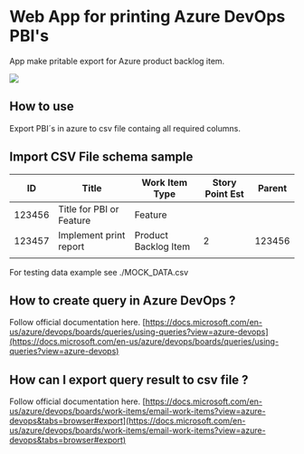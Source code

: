 # Web App for printing Azure DevOps PBI's

App make pritable export for Azure product backlog item.

![](demo.gif)

## How to use 

Export PBI´s in azure to csv file containg all required columns. 

## Import CSV File schema sample

| ID     | Title                    | Work Item Type       | Story Point Est | Parent |
|--------|--------------------------|----------------------|-----------------|--------|
| 123456 | Title for PBI or Feature | Feature              |                 |        |
| 123457 | Implement print report   | Product Backlog Item | 2               | 123456 |
|        |                          |                      |                 |        |

For testing data example see ./MOCK_DATA.csv

## How to create query in Azure DevOps ? 

Follow official documentation here. 
[https://docs.microsoft.com/en-us/azure/devops/boards/queries/using-queries?view=azure-devops](https://docs.microsoft.com/en-us/azure/devops/boards/queries/using-queries?view=azure-devops)


## How can I export query result to csv file ? 

Follow official documentation here.
[https://docs.microsoft.com/en-us/azure/devops/boards/work-items/email-work-items?view=azure-devops&tabs=browser#export](https://docs.microsoft.com/en-us/azure/devops/boards/work-items/email-work-items?view=azure-devops&tabs=browser#export)
